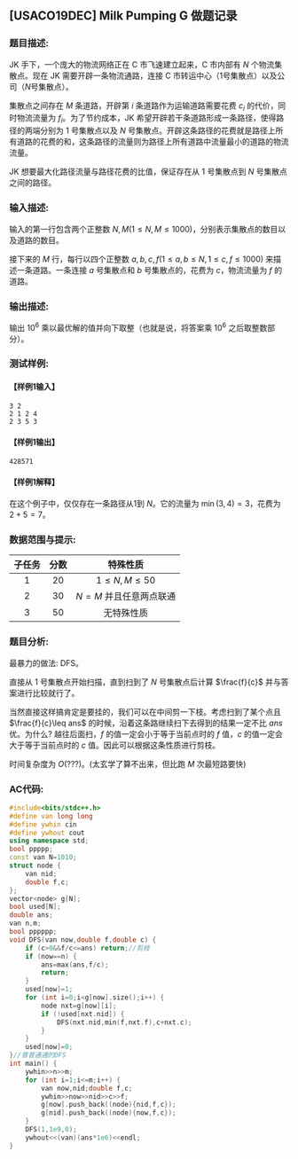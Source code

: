 ## [USACO19DEC] Milk Pumping G 做题记录

### 题目描述:

​JK 手下，一个庞大的物流网络正在 C 市飞速建立起来，C 市内部有 $N$ 个物流集散点。现在 JK 需要开辟一条物流通路，连接 C 市转运中心（1号集散点）以及公司（$N$号集散点）。 

​集散点之间存在 $M$ 条道路，开辟第 $i$ 条道路作为运输道路需要花费 $c_i$ 的代价，同时物流流量为 $f_i$。为了节约成本，JK 希望开辟若干条道路形成一条路径，使得路径的两端分别为 1 号集散点以及 $N$ 号集散点。开辟这条路径的花费就是路径上所有道路的花费的和，这条路径的流量则为路径上所有道路中流量最小的道路的物流流量。 

​JK 想要最大化路径流量与路径花费的比值，保证存在从 1 号集散点到 $N$ 号集散点之间的路径。

### 输入描述:

​输入的第一行包含两个正整数 $N,M(1\leq N,M\leq 1000)$，分别表示集散点的数目以及道路的数目。 

​接下来的 $M$ 行，每行以四个正整数 $a,b,c,f(1\leq a,b\leq N,1\leq c,f\leq 1000)$ 来描述一条道路。一条连接 $a$ 号集散点和 $b$ 号集散点的，花费为 $c$，物流流量为 $f$ 的道路。

### 输出描述:

​输出 $10^6$ 乘以最优解的值并向下取整（也就是说，将答案乘 $10^6$ 之后取整数部分）。

### 测试样例:

#### 【样例1输入】

```
3 2
2 1 2 4
2 3 5 3
```

#### 【样例1输出】

```
428571
```

#### 【样例1解释】

​在这个例子中，仅仅存在一条路径从1到 $N$。它的流量为 $\min(3,4)=3$，花费为 $2+5=7$。

### 数据范围与提示:

| 子任务 | 分数 |        特殊性质        |
| :----: | :--: | :--------------------: |
|   1    |  20  |   $1\leq N,M\leq 50$   |
|   2    |  30  | $N=M$ 并且任意两点联通 |
|   3    |  50  |       无特殊性质       |

### 题目分析:

​最暴力的做法: DFS。

​直接从 1 号集散点开始扫描，直到扫到了 $N$ 号集散点后计算 $\frac{f}{c}$ 并与答案进行比较就行了。

​当然直接这样搞肯定是要挂的，我们可以在中间剪一下枝。考虑扫到了某个点且 $\frac{f}{c}\leq ans$ 的时候，沿着这条路继续扫下去得到的结果一定不比 $ans$ 优。为什么? 越往后面扫，$f$ 的值一定会小于等于当前点时的 $f$ 值，$c$ 的值一定会大于等于当前点时的 $c$ 值。因此可以根据这条性质进行剪枝。

​时间复杂度为 $O(???)$。(太玄学了算不出来，但比跑 $M$ 次最短路要快)

### AC代码:

```c++
#include<bits/stdc++.h>
#define van long long
#define ywhin cin
#define ywhout cout
using namespace std;
bool ppppp;
const van N=1010;
struct node {
	van nid;
	double f,c;
};
vector<node> g[N];
bool used[N];
double ans;
van n,m;
bool pppppp;
void DFS(van now,double f,double c) {
	if (c>0&&f/c<=ans) return;//剪枝
	if (now==n) {
		ans=max(ans,f/c);
		return;
	}
	used[now]=1;
	for (int i=0;i<g[now].size();i++) {
		node nxt=g[now][i];
		if (!used[nxt.nid]) {
			DFS(nxt.nid,min(f,nxt.f),c+nxt.c);
		}
	}
	used[now]=0;
}//普普通通的DFS
int main() {
	ywhin>>n>>m;
	for (int i=1;i<=m;i++) {
		van now,nid;double f,c;
		ywhin>>now>>nid>>c>>f;
		g[now].push_back((node){nid,f,c});
		g[nid].push_back((node){now,f,c});
	}
	DFS(1,1e9,0);
	ywhout<<(van)(ans*1e6)<<endl;
}
```

